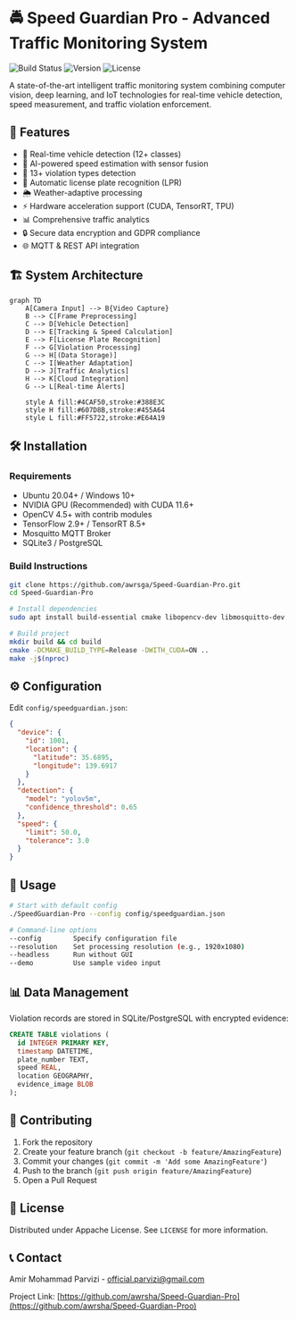 # 🚔 Speed Guardian Pro - Advanced Traffic Monitoring System

![Build Status](https://img.shields.io/badge/build-passing-success)
![Version](https://img.shields.io/badge/version-1.0.0-blue)
![License](https://img.shields.io/badge/license-Appache-green)

A state-of-the-art intelligent traffic monitoring system combining computer vision, deep learning, and IoT technologies for real-time vehicle detection, speed measurement, and traffic violation enforcement.

## 🌟 Features

- 🚗 Real-time vehicle detection (12+ classes)
- 📏 AI-powered speed estimation with sensor fusion
- 🚨 13+ violation types detection
- 📸 Automatic license plate recognition (LPR)
- 🌦️ Weather-adaptive processing
- ⚡ Hardware acceleration support (CUDA, TensorRT, TPU)
- 📊 Comprehensive traffic analytics
- 🔒 Secure data encryption and GDPR compliance
- 🌐 MQTT & REST API integration

## 🏗 System Architecture

```mermaid
graph TD
    A[Camera Input] --> B{Video Capture}
    B --> C[Frame Preprocessing]
    C --> D[Vehicle Detection]
    D --> E[Tracking & Speed Calculation]
    E --> F[License Plate Recognition]
    F --> G[Violation Processing]
    G --> H[(Data Storage)]
    C --> I[Weather Adaptation]
    D --> J[Traffic Analytics]
    H --> K[Cloud Integration]
    G --> L[Real-time Alerts]
    
    style A fill:#4CAF50,stroke:#388E3C
    style H fill:#607D8B,stroke:#455A64
    style L fill:#FF5722,stroke:#E64A19
```

## 🛠 Installation

### Requirements
- Ubuntu 20.04+ / Windows 10+
- NVIDIA GPU (Recommended) with CUDA 11.6+
- OpenCV 4.5+ with contrib modules
- TensorFlow 2.9+ / TensorRT 8.5+
- Mosquitto MQTT Broker
- SQLite3 / PostgreSQL

### Build Instructions
```bash
git clone https://github.com/awrsga/Speed-Guardian-Pro.git
cd Speed-Guardian-Pro

# Install dependencies
sudo apt install build-essential cmake libopencv-dev libmosquitto-dev

# Build project
mkdir build && cd build
cmake -DCMAKE_BUILD_TYPE=Release -DWITH_CUDA=ON ..
make -j$(nproc)
```

## ⚙ Configuration

Edit `config/speedguardian.json`:
```json
{
  "device": {
    "id": 1001,
    "location": {
      "latitude": 35.6895,
      "longitude": 139.6917
    }
  },
  "detection": {
    "model": "yolov5m",
    "confidence_threshold": 0.65
  },
  "speed": {
    "limit": 50.0,
    "tolerance": 3.0
  }
}
```

## 🚀 Usage

```bash
# Start with default config
./SpeedGuardian-Pro --config config/speedguardian.json

# Command-line options
--config        Specify configuration file
--resolution    Set processing resolution (e.g., 1920x1080)
--headless      Run without GUI
--demo          Use sample video input
```

## 📊 Data Management

Violation records are stored in SQLite/PostgreSQL with encrypted evidence:
```sql
CREATE TABLE violations (
  id INTEGER PRIMARY KEY,
  timestamp DATETIME,
  plate_number TEXT,
  speed REAL,
  location GEOGRAPHY,
  evidence_image BLOB
);
```

## 🤝 Contributing

1. Fork the repository
2. Create your feature branch (`git checkout -b feature/AmazingFeature`)
3. Commit your changes (`git commit -m 'Add some AmazingFeature'`)
4. Push to the branch (`git push origin feature/AmazingFeature`)
5. Open a Pull Request

## 📜 License

Distributed under Appache License. See `LICENSE` for more information.

## 📞 Contact

Amir Mohammad Parvizi - [official.parvizi@gmail.com](mailto:official.parvizi@gmail.com)

Project Link: [https://github.com/awrsha/Speed-Guardian-Pro](https://github.com/awrsha/Speed-Guardian-Proo)

